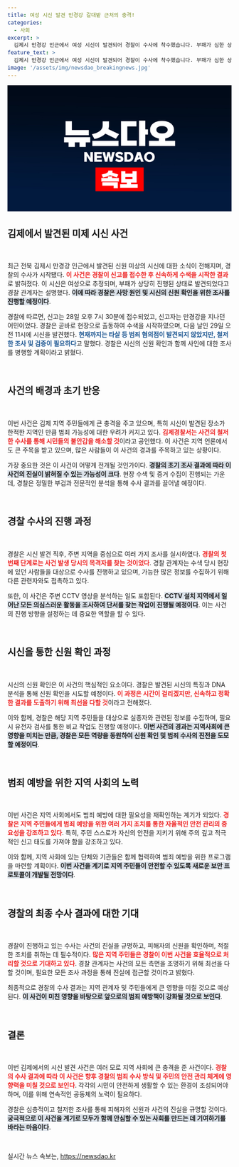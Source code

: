 ```yaml
---
title: 여성 시신 발견 만경강 갈대밭 근처의 충격!
categories:
  - 사회
excerpt: >
  김제시 만경강 인근에서 여성 시신이 발견되어 경찰이 수사에 착수했습니다. 부패가 심한 상태로 확인된 이 시신은 신원 불명이며, 현재까지 범죄 혐의점은 발견되지 않았습니다. 사망 원인 조사가 진행 중입니다.
feature_text: >
  김제시 만경강 인근에서 여성 시신이 발견되어 경찰이 수사에 착수했습니다. 부패가 심한 상태로 확인된 이 시신은 신원 불명이며, 현재까지 범죄 혐의점은 발견되지 않았습니다. 사망 원인 조사가 진행 중입니다.
image: '/assets/img/newsdao_breakingnews.jpg'
---
```


<p><img src="/assets/img/newsdao_breakingnews.jpg" alt="pcversion 속보" /></p>

<h2 data-ke-size="size26">김제에서 발견된 미제 시신 사건</h2>

<p data-ke-size="size16">&nbsp;</p> 

<p>최근 전북 김제시 만경강 인근에서 발견된 신원 미상의 시신에 대한 소식이 전해지며, 경찰의 수사가 시작됐다. <b><span style="color: #ee2323;">이 사건은 경찰이 신고를 접수한 후 신속하게 수색을 시작한 결과</span></b>로 밝혀졌다. 이 시신은 여성으로 추정되며, 부패가 상당히 진행된 상태로 발견되었다고 경찰 관계자는 설명했다. <b><span style="background-color: #21538527;">이에 따라 경찰은 사망 원인 및 시신의 신원 확인을 위한 조사를 진행할 예정이다</span></b>.</p>

<p>경찰에 따르면, 신고는 28일 오후 7시 30분에 접수되었고, 신고자는 만경강을 지나던 어민이었다. 경찰은 곧바로 현장으로 출동하여 수색을 시작하였으며, 다음 날인 29일 오전 11시에 시신을 발견했다. <b><span style="color: #1a5490;">현재까지는 타살 등 범죄 혐의점이 발견되지 않았지만, 철저한 조사 및 검증이 필요하다</span></b>고 말했다. 경찰은 시신의 신원 확인과 함께 사인에 대한 조사를 병행할 계획이라고 밝혔다. </p>

<p data-ke-size="size16">&nbsp;</p>

<h2 data-ke-size="size26">사건의 배경과 초기 반응</h2>

<p data-ke-size="size16">&nbsp;</p>

<p>이번 사건은 김제 지역 주민들에게 큰 충격을 주고 있으며, 특히 시신이 발견된 장소가 한적한 지역인 만큼 범죄 가능성에 대한 우려가 커지고 있다. <b><span style="color: #ee2323;">김제경찰서는 사건의 철저한 수사를 통해 시민들의 불안감을 해소할 것</span></b>이라고 공언했다. 이 사건은 지역 언론에서도 큰 주목을 받고 있으며, 많은 사람들이 이 사건의 경과를 주목하고 있는 상황이다. </p>

<p>가장 중요한 것은 이 사건이 어떻게 전개될 것인가이다. <b><span style="background-color: #21538527;">경찰의 초기 조사 결과에 따라 이 사건의 진실이 밝혀질 수 있는 가능성이 크다</span></b>. 현장 수색 및 증거 수집이 진행되는 가운데, 경찰은 정밀한 부검과 전문적인 분석을 통해 수사 결과를 끌어낼 예정이다.</p>

<p data-ke-size="size16">&nbsp;</p>

<h2 data-ke-size="size26">경찰 수사의 진행 과정</h2>

<p data-ke-size="size16">&nbsp;</p>

<p>경찰은 시신 발견 직후, 주변 지역을 중심으로 여러 가지 조사를 실시하였다. <b><span style="color: #ee2323;">경찰의 첫 번째 단계로는 사건 발생 당시의 목격자를 찾는 것이었다</span></b>. 경찰 관계자는 수색 당시 현장에 있던 사람들을 대상으로 수사를 진행하고 있으며, 가능한 많은 정보를 수집하기 위해 다른 관련자와도 접촉하고 있다.</p>

<p>또한, 이 사건은 주변 CCTV 영상을 분석하는 일도 포함된다. <b><span style="background-color: #21538527;">CCTV 설치 지역에서 일어난 모든 의심스러운 활동을 조사하여 단서를 찾는 작업이 진행될 예정이다</span></b>. 이는 사건의 진행 방향을 설정하는 데 중요한 역할을 할 수 있다.</p>

<p data-ke-size="size16">&nbsp;</p>

<h2 data-ke-size="size26">시신을 통한 신원 확인 과정</h2>

<p data-ke-size="size16">&nbsp;</p>

<p>시신의 신원 확인은 이 사건의 핵심적인 요소이다. 경찰은 발견된 시신의 특징과 DNA 분석을 통해 신원 확인을 시도할 예정이다. <b><span style="color: #ee2323;">이 과정은 시간이 걸리겠지만, 신속하고 정확한 결과를 도출하기 위해 최선을 다할 것</span></b>이라고 전해졌다.</p>

<p>이와 함께, 경찰은 해당 지역 주민들을 대상으로 실종자와 관련된 정보를 수집하며, 필요 시 유전자 검사를 통한 비교 작업도 진행할 예정이다. <b><span style="background-color: #21538527;">이번 사건의 경과는 지역사회에 큰 영향을 미치는 만큼, 경찰은 모든 역량을 동원하여 신원 확인 및 범죄 수사의 진전을 도모할 예정이다</span></b>.</p>

<p data-ke-size="size16">&nbsp;</p>

<h2 data-ke-size="size26">범죄 예방을 위한 지역 사회의 노력</h2>

<p data-ke-size="size16">&nbsp;</p>

<p>이번 사건은 지역 사회에서도 범죄 예방에 대한 필요성을 재확인하는 계기가 되었다. <b><span style="color: #ee2323;">경찰은 지역 주민들에게 범죄 예방을 위한 여러 가지 조치를 통한 자율적인 안전 관리의 중요성을 강조하고 있다</span></b>. 특히, 주민 스스로가 자신의 안전을 지키기 위해 주의 깊고 적극적인 신고 태도를 가져야 함을 강조하고 있다.</p>

<p>이와 함께, 지역 사회에 있는 단체와 기관들은 함께 협력하여 범죄 예방을 위한 프로그램을 마련할 계획이다. <b><span style="background-color: #21538527;">이번 사건을 계기로 지역 주민들이 안전할 수 있도록 새로운 보안 프로토콜이 개발될 전망이다</span></b>.</p>

<p data-ke-size="size16">&nbsp;</p>

<h2 data-ke-size="size26">경찰의 최종 수사 결과에 대한 기대</h2>

<p data-ke-size="size16">&nbsp;</p>

<p>경찰이 진행하고 있는 수사는 사건의 진실을 규명하고, 피해자의 신원을 확인하며, 적절한 조치를 취하는 데 필수적이다. <b><span style="color: #ee2323;">많은 지역 주민들은 경찰이 이번 사건을 효율적으로 처리할 것으로 기대하고 있다</span></b>. 경찰 관계자는 사건의 모든 측면을 조명하기 위해 최선을 다할 것이며, 필요한 모든 조사 과정을 통해 진실에 접근할 것이라고 밝혔다. </p>

<p>최종적으로 경찰의 수사 결과는 지역 관계자 및 주민들에게 큰 영향을 미칠 것으로 예상된다. <b><span style="background-color: #21538527;">이 사건이 미친 영향을 바탕으로 앞으로의 범죄 예방책이 강화될 것으로 보인다</span></b>.</p>

<p data-ke-size="size16">&nbsp;</p>

<h2 data-ke-size="size26">결론</h2>

<p data-ke-size="size16">&nbsp;</p>

<p>이번 김제에서의 시신 발견 사건은 여러 모로 지역 사회에 큰 충격을 준 사건이다. <b><span style="color: #ee2323;">경찰의 수사 결과에 따라 이 사건은 향후 경찰의 범죄 수사 방식 및 주민의 안전 관리 체계에 영향력을 미칠 것으로 보인다</span></b>. 각각의 시민이 안전하게 생활할 수 있는 환경이 조성되어야 하며, 이를 위해 연속적인 공동체의 노력이 필요하다. </p>

<p>경찰은 심층적이고 철저한 조사를 통해 피해자의 신원과 사건의 진실을 규명할 것이다. <b><span style="background-color: #21538527;">궁극적으로 이 사건을 계기로 모두가 함께 안심할 수 있는 사회를 만드는 데 기여하기를 바라는 마음이다</span></b>. </p>

<p data-ke-size="size16">&nbsp;</p>
실시간 뉴스 속보는, <a href="https://newsdao.kr" rel="dofollow">https://newsdao.kr</a>


